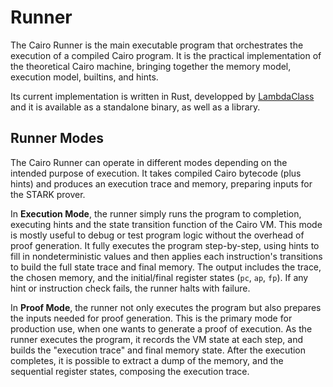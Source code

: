 # Runner

The Cairo Runner is the main executable program that orchestrates the execution of a compiled Cairo program. It is the practical implementation of the theoretical Cairo machine, bringing together the memory model, execution model, builtins, and hints.

Its current implementation is written in Rust, developped by [LambdaClass](https://github.com/lambdaclass/cairo-vm) and it is available as a standalone binary, as well as a library.

## Runner Modes

The Cairo Runner can operate in different modes depending on the intended purpose of execution. It takes compiled Cairo bytecode (plus hints) and produces an execution trace and memory, preparing inputs for the STARK prover.

In **Execution Mode**, the runner simply runs the program to completion, executing hints and the state transition function of the Cairo VM. This mode is mostly useful to debug or test program logic without the overhead of proof generation. It fully executes the program step-by-step, using hints to fill in nondeterministic values and then applies each instruction's transitions to build the full state trace and final memory. The output includes the trace, the chosen memory, and the initial/final register states (`pc`, `ap`, `fp`). If any hint or instruction check fails, the runner halts with failure.

In **Proof Mode**, the runner not only executes the program but also prepares the inputs needed for proof generation. This is the primary mode for production use, when one wants to generate a proof of execution. As the runner executes the program, it records the VM state at each step, and builds the "execution trace" and final memory state. After the execution completes, it is possible to extract a dump of the memory, and the sequential register states, composing the execution trace.
